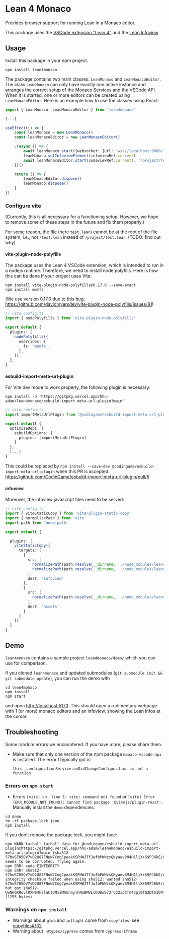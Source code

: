 # Lean 4 Monaco

Provides browser support for running Lean in a Monaco editor.

This package uses the [VSCode extension
"Lean 4"](https://marketplace.visualstudio.com/items?itemName=leanprover.lean4) and the
[Lean Infoview](https://www.npmjs.com/package/@leanprover/infoview).

## Usage

Install this package in your npm project.

```
npm install lean4monaco
```

The package contains two main classes: `LeanMonaco` and `LeanMonacoEditor`. The
class `LeanMonaco` can only have exactly one active instance and arranges the
correct setup of the Monaco Services and the VSCode API. When it is started,
one or more editors can be created using `LeanMonacoEditor`. Here is an example
how to use the classes using React:

```ts
import { LeanMonaco, LeanMonacoEditor } from 'lean4monaco'

[...]

useEffect(() => {
    const leanMonaco = new LeanMonaco()
    const leanMonacoEditor = new LeanMonacoEditor()

    ;(async () => {
        await leanMonaco.start({websocket: {url: 'ws://localhost:8080/'}})
        leanMonaco.setInfoviewElement(infoviewRef.current)
        await leanMonacoEditor.start(codeviewRef.current!, '/project/test.lean', '#check Nat')
    })()

    return () => {
        leanMonacoEditor.dispose()
        leanMonaco.dispose()
    }
})
```

### Configure vite

(Currently, this is all necessary for a functioning setup. However, we hope to remove some of these
steps in the future and fix them properly.)

For some reason, the file (here `test.lean`) cannot be at the root of the file system, i.e., not `/test.lean` instead of `/project/test.lean`. (TODO: find out why)

#### vite-plugin-node-polyfills

The package uses the Lean 4 VSCode extension, which is intended to run in a nodejs runtime. Therefore, we need to install node polyfills.
Here is how this can be done if your project uses Vite:
```
npm install vite-plugin-node-polyfills@0.17.0 --save-exact
npm install memfs
```
(We use version 0.17.0 due to this bug: https://github.com/davidmyersdev/vite-plugin-node-polyfills/issues/81)

```ts
// vite.config.ts
import { nodePolyfills } from 'vite-plugin-node-polyfills'

export default {
  plugins: [
    nodePolyfills({
      overrides: {
        fs: 'memfs',
      },
    }),
  ],
}
```

#### esbuild-import-meta-url-plugin

For Vite dev mode to work properly, the following plugin is necessary:

```
npm install -D 'https://gitpkg.vercel.app/hhu-adam/lean4monaco/esbuild-import-meta-url-plugin?main'
```

```ts
// vite.config.ts
import importMetaUrlPlugin from '@codingame/esbuild-import-meta-url-plugin'

export default {
  optimizeDeps: {
    esbuildOptions: {
      plugins: [importMetaUrlPlugin]
    }
  },
  [...]
}
```

This could be replaced by `npm install --save-dev @codingame/esbuild-import-meta-url-plugin` when this PR is accepted: https://github.com/CodinGame/esbuild-import-meta-url-plugin/pull/5

#### infoview

Moreover, the infoview javascript files need to be served:

```ts
// vite.config.ts
import { viteStaticCopy } from 'vite-plugin-static-copy'
import { normalizePath } from 'vite'
import path from 'node:path'

export default {

  plugins: [
    viteStaticCopy({
      targets: [
        {
          src: [
            normalizePath(path.resolve(__dirname, './node_modules/lean4monaco/node_modules/@leanprover/infoview/dist/*')),
            normalizePath(path.resolve(__dirname, './node_modules/lean4monaco/dist/webview/webview.js')),
          ],
          dest: 'infoview'
        },
        {
          src: [
            normalizePath(path.resolve(__dirname, './node_modules/lean4monaco/node_modules/@leanprover/infoview/dist/codicon.ttf'))
          ],
          dest: 'assets'
        }
      ]
    })
  ]
}
```

## Demo

`lean4monaco` contains a sample project `lean4monaco/demo/` which you can use for comparison.

If you cloned `lean4monaco` and updated submodules (`git submodule init && git submodule update`), you can run the demo with

```
cd lean4monaco
npm install
npm start
```

and open [http://localhost:5173](http://localhost:5173). This should open a rudimentary webpage
with 1 (or more) monaco editors and an infoview, showing the Lean infos at the cursor.

## Troubleshooting

Some random errors we encountered. If you have more, please share them.

* Make sure that only one version of the npm package `monaco-vscode-api` is installed. The error I typically got is:

  ```
  this._configurationService.onDidChangeConfiguration is not a function
  ```

### Errors on `npm start`

* Errors `[vite] sh: line 1: vite: command not found` or `[vite] Error [ERR_MODULE_NOT_FOUND]: Cannot find package '@vitejs/plugin-react'`. Manually install the `demo` dependencies:
```
cd demo
rm -rf package-lock.json
npm install
```

If you don't remove the package lock, you might face:
```
npm WARN tarball tarball data for @codingame/esbuild-import-meta-url-plugin@https://gitpkg.vercel.app/hhu-adam/lean4monaco/esbuild-import-meta-url-plugin?main (sha512-57hwS705QV7vD2U87FNuN7CngCpeakKSPHWJTfJwfbPWNzsQKyaev8M4H1liX+S9PJ6kE/oRiGy/1BU3ZxELHg==) seems to be corrupted. Trying again.
npm ERR! code EINTEGRITY
npm ERR! sha512-57hwS705QV7vD2U87FNuN7CngCpeakKSPHWJTfJwfbPWNzsQKyaev8M4H1liX+S9PJ6kE/oRiGy/1BU3ZxELHg== integrity checksum failed when using sha512: wanted sha512-57hwS705QV7vD2U87FNuN7CngCpeakKSPHWJTfJwfbPWNzsQKyaev8M4H1liX+S9PJ6kE/oRiGy/1BU3ZxELHg== but got sha512-UwN6GRHovlRXN04kllaCtQMxiMACnaylhNoBMVLcDUUwE73rq32ioCTm42pj0TG2DTS1OPmd9XEKfNml9MOnSg==. (1255 bytes)
```

### Warnings on `npm install`

* Warnings about `glob` and `inflight` come from `copyfiles`: see [copyfiles#132](https://github.com/calvinmetcalf/copyfiles/pull/132)
* Warning about ` @types/cypress` comes from `cypress-iframe`